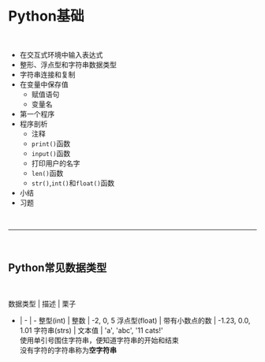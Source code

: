 # Python基础

<br>

- 在交互式环境中输入表达式
- 整形、浮点型和字符串数据类型
- 字符串连接和复制
- 在变量中保存值
	+ 赋值语句
	+ 变量名
- 第一个程序
- 程序剖析
	+ 注释
	+ `print()`函数
	+ `input()`函数
	+ 打印用户的名字
	+ `len()`函数
	+ `str()`,`int()`和`float()`函数
- 小结
- 习题


<br>

---

<br/>


## Python常见数据类型


<br>

数据类型 | 描述 | 栗子
- | - | -
整型(int) | 整数 | -2, 0, 5
浮点型(float) | 带有小数点的数 | -1.23, 0.0, 1.01
字符串(strs) | 文本值 | 'a', 'abc', '11 cats!' <br> 使用单引号围住字符串，便知道字符串的开始和结束 <br/> 没有字符的字符串称为**空字符串**
